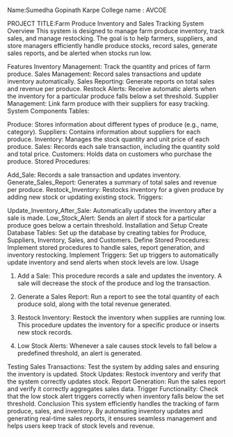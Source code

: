 Name:Sumedha Gopinath Karpe
College name : AVCOE

PROJECT TITLE:Farm Produce Inventory and Sales Tracking System
Overview
This system is designed to manage farm produce inventory, track sales, and manage restocking. The goal is to help farmers, suppliers, and store managers efficiently handle produce stocks, record sales, generate sales reports, and be alerted when stocks run low.

Features
Inventory Management: Track the quantity and prices of farm produce.
Sales Management: Record sales transactions and update inventory automatically.
Sales Reporting: Generate reports on total sales and revenue per produce.
Restock Alerts: Receive automatic alerts when the inventory for a particular produce falls below a set threshold.
Supplier Management: Link farm produce with their suppliers for easy tracking.
System Components
Tables:

Produce: Stores information about different types of produce (e.g., name, category).
Suppliers: Contains information about suppliers for each produce.
Inventory: Manages the stock quantity and unit price of each produce.
Sales: Records each sale transaction, including the quantity sold and total price.
Customers: Holds data on customers who purchase the produce.
Stored Procedures:

Add_Sale: Records a sale transaction and updates inventory.
Generate_Sales_Report: Generates a summary of total sales and revenue per produce.
Restock_Inventory: Restocks inventory for a given produce by adding new stock or updating existing stock.
Triggers:

Update_Inventory_After_Sale: Automatically updates the inventory after a sale is made.
Low_Stock_Alert: Sends an alert if stock for a particular produce goes below a certain threshold.
Installation and Setup
Create Database Tables: Set up the database by creating tables for Produce, Suppliers, Inventory, Sales, and Customers.
Define Stored Procedures: Implement stored procedures to handle sales, report generation, and inventory restocking.
Implement Triggers: Set up triggers to automatically update inventory and send alerts when stock levels are low.
Usage
1. Add a Sale:
This procedure records a sale and updates the inventory. A sale will decrease the stock of the produce and log the transaction.

2. Generate a Sales Report:
Run a report to see the total quantity of each produce sold, along with the total revenue generated.

3. Restock Inventory:
Restock the inventory when supplies are running low. This procedure updates the inventory for a specific produce or inserts new stock records.

4. Low Stock Alerts:
Whenever a sale causes stock levels to fall below a predefined threshold, an alert is generated.

Testing
Sales Transactions: Test the system by adding sales and ensuring the inventory is updated.
Stock Updates: Restock inventory and verify that the system correctly updates stock.
Report Generation: Run the sales report and verify it correctly aggregates sales data.
Trigger Functionality: Check that the low stock alert triggers correctly when inventory falls below the set threshold.
Conclusion
This system efficiently handles the tracking of farm produce, sales, and inventory. By automating inventory updates and generating real-time sales reports, it ensures seamless management and helps users keep track of stock levels and revenue.

